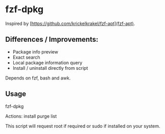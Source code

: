 # fzf-dpkg

Inspired by [https://github.com/krickelkrakel/fzf-apt](fzf-apt).

## Differences / Improvements:

- Package info preview
- Exact search
- Local package information query
- Install / uninstall directly from script

Depends on fzf, bash and awk.

## Usage

fzf-dpkg <action>

Actions:
    install
    purge
    list

This script will request root if required or sudo if installed on your system.
